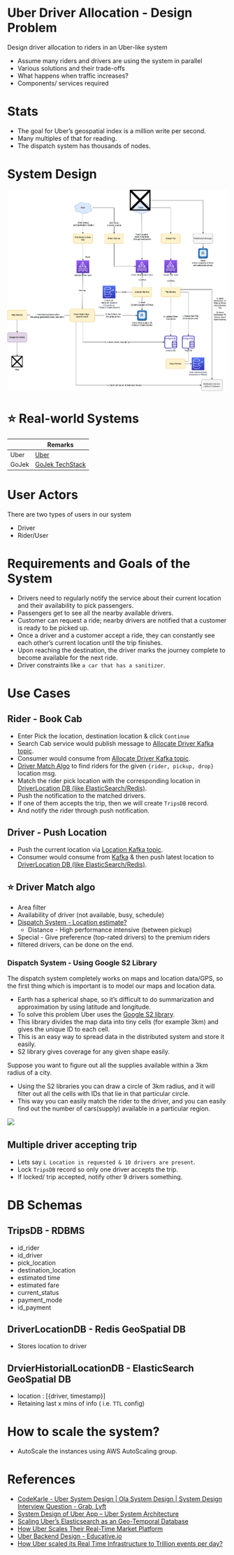 # Uber Driver Allocation - Design Problem

Design driver allocation to riders in an Uber-like system
- Assume many riders and drivers are using the system in parallel
- Various solutions and their trade-offs
- What happens when traffic increases?
- Components/ services required

# Stats
- The goal for Uber’s geospatial index is a million write per second.
- Many multiples of that for reading.
- The dispatch system has thousands of nodes.

# System Design

![](DriverAllocation.drawio.png)

# :star: Real-world Systems

|       | Remarks                                                          |
|-------|------------------------------------------------------------------|
| Uber  | [Uber](../../1_TechStacksRealApps/Uber)                         |
| GoJek | [GoJek TechStack](../../1_TechStacksRealApps/GoJekTechStack.md) |

# User Actors
There are two types of users in our system
- Driver 
- Rider/User

# Requirements and Goals of the System
- Drivers need to regularly notify the service about their current location and their availability to pick passengers.
- Passengers get to see all the nearby available drivers.
- Customer can request a ride; nearby drivers are notified that a customer is ready to be picked up.
- Once a driver and a customer accept a ride, they can constantly see each other’s current location until the trip finishes.
- Upon reaching the destination, the driver marks the journey complete to become available for the next ride.
- Driver constraints like `a car that has a sanitizer`.

# Use Cases

## Rider - Book Cab
- Enter Pick the location, destination location & click `Continue`
- Search Cab service would publish message to [Allocate Driver Kafka topic](../../7_MessageBrokers/Kafka/Readme.md).
- Consumer would consume from [Allocate Driver Kafka topic](../../7_MessageBrokers/Kafka/Readme.md).
- [Driver Match Algo](#star-driver-match-algo) to find riders for the given `{rider, pickup, drop}` location msg.
- Match the rider pick location with the corresponding location in [DriverLocation DB (like ElasticSearch/Redis)](../../6_DatabaseServices/Search-Databases/ElasticSearch/Readme.md).
- Push the notification to the matched drivers.
- If one of them accepts the trip, then we will create `TripsDB` record. 
- And notify the rider through push notification.

## Driver - Push Location
- Push the current location via [Location Kafka topic](../../7_MessageBrokers/Kafka/Readme.md).
- Consumer would consume from [Kafka](../../7_MessageBrokers/Kafka/Readme.md) & then push latest location to [DriverLocation DB (like ElasticSearch/Redis)](../../6_DatabaseServices/Search-Databases/ElasticSearch/Readme.md).

## :star: Driver Match algo
- Area filter
- Availability of driver (not available, busy, schedule)
- [Dispatch System - Location estimate?](#dispatch-system---using-google-s2-library)
  - Distance - High performance intensive (between pickup)
- Special - Give preference (top-rated drivers) to the premium riders
- filtered drivers, can be done on the end.

### Dispatch System - Using Google S2 Library

The dispatch system completely works on maps and location data/GPS, so the first thing which is important is to model our maps and location data.
- Earth has a spherical shape, so it’s difficult to do summarization and approximation by using latitude and longitude. 
- To solve this problem Uber uses the [Google S2 library](https://s2geometry.io/). 
- This library divides the map data into tiny cells (for example 3km) and gives the unique ID to each cell. 
- This is an easy way to spread data in the distributed system and store it easily.
- S2 library gives coverage for any given shape easily. 

Suppose you want to figure out all the supplies available within a 3km radius of a city. 
- Using the S2 libraries you can draw a circle of 3km radius, and it will filter out all the cells with IDs that lie in that particular circle. 
- This way you can easily match the rider to the driver, and you can easily find out the number of cars(supply) available in a particular region.

![](https://s2geometry.io/devguide/img/s2hierarchy.gif)

## Multiple driver accepting trip
- Lets say `L Location is requested & 10 drivers are present`.
- Lock `TripsDB` record so only one driver accepts the trip.
- If locked/ trip accepted, notify other 9 drivers something.

# DB Schemas

## TripsDB - RDBMS
- id_rider
- id_driver
- pick_location
- destination_location
- estimated time
- estimated fare
- current_status
- payment_mode
- id_payment

## DriverLocationDB - Redis GeoSpatial DB
- Stores location to driver 

## DrvierHistorialLocationDB - ElasticSearch GeoSpatial DB
- location : [{driver, timestamp}]
- Retaining last x mins of info ( i.e. `TTL` config)

# How to scale the system?
- AutoScale the instances using AWS AutoScaling group.

# References
- [CodeKarle - Uber System Design | Ola System Design | System Design Interview Question - Grab, Lyft](https://www.youtube.com/watch?v=Tp8kpMe-ZKw)
- [System Design of Uber App – Uber System Architecture](https://www.geeksforgeeks.org/system-design-of-uber-app-uber-system-architecture/)
- [Scaling Uber’s Elasticsearch as an Geo-Temporal Database](https://qconlondon.com/ln2018/system/files/presentation-slides/qcon-london-2018-pdf.pdf)
- [How Uber Scales Their Real-Time Market Platform](http://highscalability.com/blog/2015/9/14/how-uber-scales-their-real-time-market-platform.html)
- [Uber Backend Design - Educative.io](https://www.educative.io/blog/uber-backend-system-design)
- [How Uber scaled its Real Time Infrastructure to Trillion events per day?](https://www.youtube.com/watch?v=K-fI2BeTLkk)
